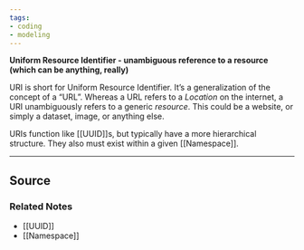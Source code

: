 ```yaml
---
tags:
- coding
- modeling
---
```

**Uniform Resource Identifier - unambiguous reference to a resource (which can be anything, really)**

URI is short for Uniform Resource Identifier. It’s a generalization of the concept of a “URL”. Whereas a URL refers to a *Location* on the internet, a URI unambiguously refers to a generic *resource*. This could be a website, or simply a dataset, image, or anything else.

URIs function like [[UUID]]s, but typically have a more hierarchical structure. They also must exist within a given [[Namespace]].

---

## Source


### Related Notes
- [[UUID]] 
- [[Namespace]]
